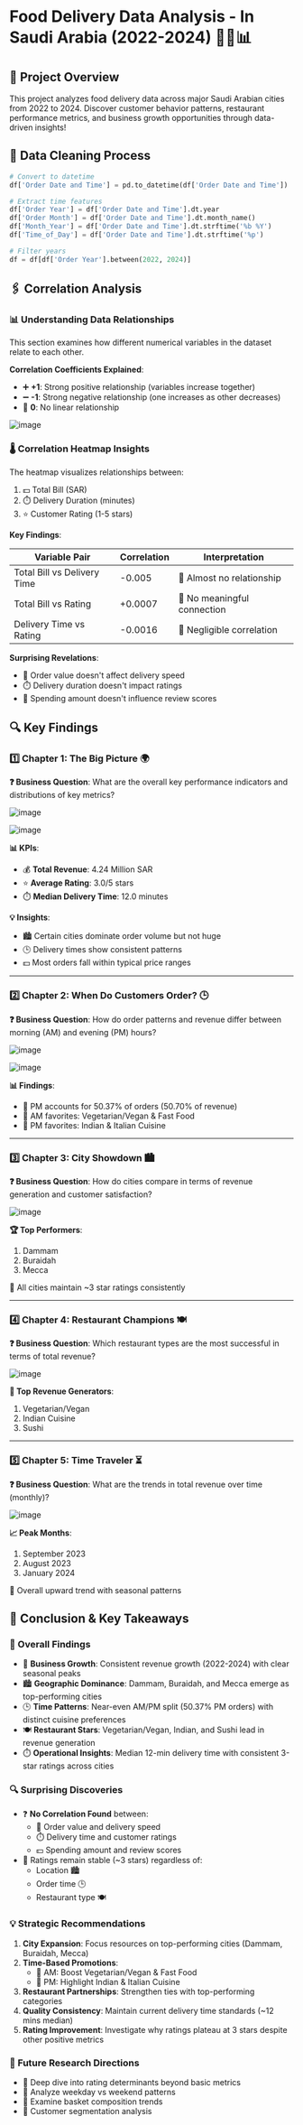 # Food Delivery Data Analysis - In Saudi Arabia (2022-2024) 🛵🍔📊

## 📌 Project Overview
This project analyzes food delivery data across major Saudi Arabian cities from 2022 to 2024. Discover customer behavior patterns, restaurant performance metrics, and business growth opportunities through data-driven insights!

## 🧹 Data Cleaning Process
```python
# Convert to datetime
df['Order Date and Time'] = pd.to_datetime(df['Order Date and Time'])

# Extract time features
df['Order Year'] = df['Order Date and Time'].dt.year
df['Order Month'] = df['Order Date and Time'].dt.month_name()
df['Month_Year'] = df['Order Date and Time'].dt.strftime('%b %Y')
df['Time_of_Day'] = df['Order Date and Time'].dt.strftime('%p')

# Filter years
df = df[df['Order Year'].between(2022, 2024)]
```

## 🖇️ Correlation Analysis

### 📊 Understanding Data Relationships
This section examines how different numerical variables in the dataset relate to each other.

**Correlation Coefficients Explained**:
- ➕ **+1**: Strong positive relationship (variables increase together)
- ➖ **-1**: Strong negative relationship (one increases as other decreases)
- 🔘 **0**: No linear relationship

![image](https://github.com/user-attachments/assets/ceecd439-bbc6-4329-bb9c-7586879ac7a6)



### 🌡️ Correlation Heatmap Insights
The heatmap visualizes relationships between:
1. 💵 Total Bill (SAR)
2. ⏱️ Delivery Duration (minutes)
3. ⭐ Customer Rating (1-5 stars)

**Key Findings**:

| Variable Pair             | Correlation | Interpretation |
|---------------------------|-------------|----------------|
| Total Bill vs Delivery Time | -0.005      | 🚫 Almost no relationship |
| Total Bill vs Rating       | +0.0007     | 🚫 No meaningful connection |
| Delivery Time vs Rating    | -0.0016     | 🚫 Negligible correlation |

**Surprising Revelations**:
- 💸 Order value doesn't affect delivery speed
- ⏱️ Delivery duration doesn't impact ratings
- 🌟 Spending amount doesn't influence review scores



## 🔍 Key Findings

### 1️⃣ Chapter 1: The Big Picture 🌍
**❓ Business Question**: What are the overall key performance indicators and distributions of key metrics?


![image](https://github.com/user-attachments/assets/ebc03c93-3b39-4cc4-8f4d-437c8daafb13)


![image](https://github.com/user-attachments/assets/5d48044f-e17c-4e31-b991-1cf7c7746bb7)



**📊 KPIs**:
- 💰 **Total Revenue**: 4.24 Million SAR
- ⭐ **Average Rating**: 3.0/5 stars
- ⏱️ **Median Delivery Time**: 12.0 minutes

**💡 Insights**:
- 🏙️ Certain cities dominate order volume but not huge 
- 🕒 Delivery times show consistent patterns
- 💵 Most orders fall within typical price ranges

---

### 2️⃣ Chapter 2: When Do Customers Order? 🕒
**❓ Business Question**:  How do order patterns and revenue differ between morning (AM) and evening (PM) hours?

![image](https://github.com/user-attachments/assets/5f102e33-e77b-4c99-b6ea-ea08af8ae87c)

![image](https://github.com/user-attachments/assets/8c8b5c84-f882-4589-8790-a6a4f73a48ea)


**📊 Findings**:
- 🌙 PM accounts for 50.37% of orders (50.70% of revenue)
- 🌅 AM favorites: Vegetarian/Vegan & Fast Food
- 🌃 PM favorites: Indian & Italian Cuisine

---

### 3️⃣ Chapter 3: City Showdown 🏙️
**❓ Business Question**: How do cities compare in terms of revenue generation and customer satisfaction?

![image](https://github.com/user-attachments/assets/e9b0f796-567f-43f2-bb43-b6e9c35c3d48)



**🏆 Top Performers**:
1. Dammam
2. Buraidah
3. Mecca

**📌** All cities maintain ~3 star ratings consistently

---

### 4️⃣ Chapter 4: Restaurant Champions 🍽️
**❓ Business Question**: Which restaurant types are the most successful in terms of total revenue?

![image](https://github.com/user-attachments/assets/2427fc99-17a1-4620-8a32-2816e7bd2641)


**🥇 Top Revenue Generators**:
1. Vegetarian/Vegan
2. Indian Cuisine
3. Sushi

---

### 5️⃣ Chapter 5: Time Traveler ⏳
**❓ Business Question**:  What are the trends in total revenue over time (monthly)?

![image](https://github.com/user-attachments/assets/f0884cba-2a99-4a4d-91ad-ae779f5de7dd)


**📈 Peak Months**:
1. September 2023
2. August 2023
3. January 2024

**🔮** Overall upward trend with seasonal patterns


## 🎯 Conclusion & Key Takeaways

### 📌 Overall Findings
- 🚀 **Business Growth**: Consistent revenue growth (2022-2024) with clear seasonal peaks
- 🏙️ **Geographic Dominance**: Dammam, Buraidah, and Mecca emerge as top-performing cities
- 🕒 **Time Patterns**: Near-even AM/PM split (50.37% PM orders) with distinct cuisine preferences
- 🍽️ **Restaurant Stars**: Vegetarian/Vegan, Indian, and Sushi lead in revenue generation
- ⏱️ **Operational Insights**: Median 12-min delivery time with consistent 3-star ratings across cities

### 🔍 Surprising Discoveries
- ❓ **No Correlation Found** between:
  - 💸 Order value and delivery speed
  - ⏱️ Delivery time and customer ratings
  - 💵 Spending amount and review scores
- 🌟 Ratings remain stable (~3 stars) regardless of:
  - Location 🏙️
  - Order time 🕒
  - Restaurant type 🍽️

### 💡 Strategic Recommendations
1. **City Expansion**: Focus resources on top-performing cities (Dammam, Buraidah, Mecca)
2. **Time-Based Promotions**:
   - 🌅 AM: Boost Vegetarian/Vegan & Fast Food
   - 🌙 PM: Highlight Indian & Italian Cuisine
3. **Restaurant Partnerships**: Strengthen ties with top-performing categories
4. **Quality Consistency**: Maintain current delivery time standards (~12 mins median)
5. **Rating Improvement**: Investigate why ratings plateau at 3 stars despite other positive metrics

### 🔮 Future Research Directions
- 🧐 Deep dive into rating determinants beyond basic metrics
- 📅 Analyze weekday vs weekend patterns
- 🛒 Examine basket composition trends
- 🎯 Customer segmentation analysis
